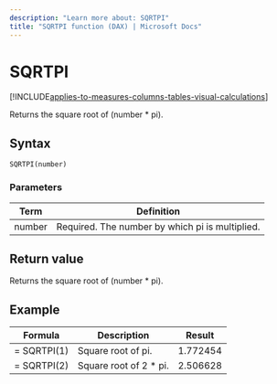 ```yaml
---
description: "Learn more about: SQRTPI"
title: "SQRTPI function (DAX) | Microsoft Docs"
---
```

# SQRTPI

[!INCLUDE[applies-to-measures-columns-tables-visual-calculations](includes/applies-to-measures-columns-tables-visual-calculations.md)]

Returns the square root of (number * pi).  
  
## Syntax  
  
```dax
SQRTPI(number)  
```
  
### Parameters  
  
|Term|Definition|  
|--------|--------------|  
|number|Required. The number by which pi is multiplied.|  
  
## Return value

Returns the square root of (number * pi).  

## Example  
  
|Formula|Description|Result|  
|-----------|---------------|----------|  
|= SQRTPI(1)|Square root of pi.|1.772454|  
|= SQRTPI(2)|Square root of 2 * pi.|2.506628|  
